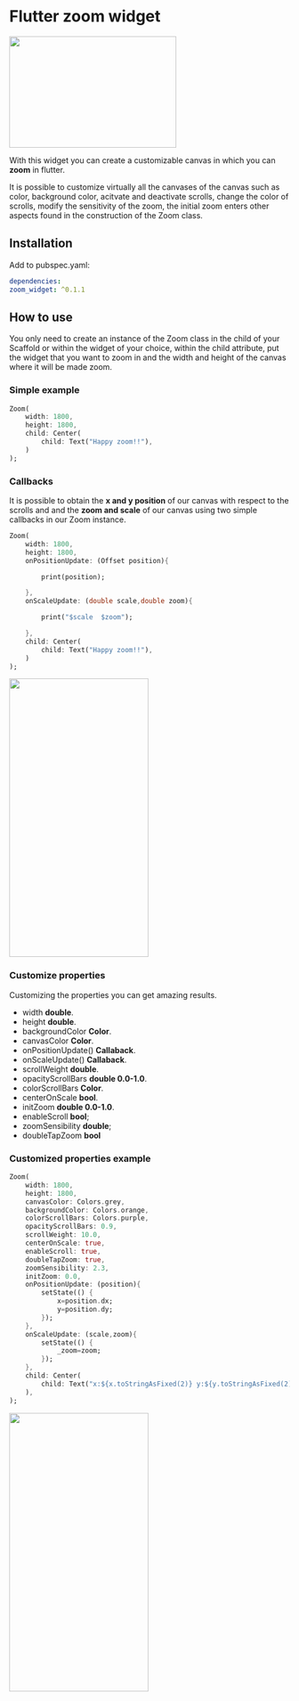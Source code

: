 # Flutter zoom widget

<img src="https://raw.githubusercontent.com/semakers/zoom-widget/master/header.png" data-canonical-src="https://raw.githubusercontent.com/semakers/zoom-widget/master/header.png" width="300" height="200" />

With this widget you can create a customizable canvas in which you can **zoom** in flutter.

It is possible to customize virtually all the canvases of the canvas such as color, background color, acitvate and deactivate scrolls, change the color of scrolls, modify the sensitivity of the zoom, the initial zoom enters other aspects found in the construction of the Zoom class.

## Installation

Add to pubspec.yaml:

```yaml
dependencies:
zoom_widget: ^0.1.1
```
## How to use

You only need to create an instance of the Zoom class in the child of your Scaffold or within the widget of your choice, within the child attribute, put the widget that you want to zoom in and the width and height of the canvas where it will be made zoom.

### Simple example


```dart
Zoom(
    width: 1800,
    height: 1800,
    child: Center(
        child: Text("Happy zoom!!"),
    )
);
```

### Callbacks

It is possible to obtain the **x and y position** of our canvas with respect to the scrolls and and the **zoom and scale** of our canvas using two simple callbacks in our Zoom instance.

```dart
Zoom(
    width: 1800,
    height: 1800,
    onPositionUpdate: (Offset position){

        print(position);

    },
    onScaleUpdate: (double scale,double zoom){

        print("$scale  $zoom");

    },
    child: Center(
        child: Text("Happy zoom!!"),
    )
);
```
<img src="https://raw.githubusercontent.com/semakers/zoom-widget/master/first_example.gif" data-canonical-src="https://raw.githubusercontent.com/semakers/zoom-widget/master/first_example.gif" width="250" height="500" />

### Customize properties


Customizing the properties you can get amazing results.

- width **double**.
- height **double**.
- backgroundColor **Color**.
- canvasColor **Color**.
- onPositionUpdate() **Callaback**.
- onScaleUpdate() **Callaback**.
-  scrollWeight **double**.
- opacityScrollBars **double 0.0-1.0**.
- colorScrollBars **Color**.
- centerOnScale **bool**.
- initZoom **double 0.0-1.0**.
- enableScroll **bool**;
- zoomSensibility  **double**;
- doubleTapZoom **bool**

### Customized properties example


```dart
Zoom(
    width: 1800,
    height: 1800,
    canvasColor: Colors.grey,
    backgroundColor: Colors.orange,
    colorScrollBars: Colors.purple,
    opacityScrollBars: 0.9,
    scrollWeight: 10.0,
    centerOnScale: true,
    enableScroll: true,
    doubleTapZoom: true,
    zoomSensibility: 2.3,
    initZoom: 0.0,
    onPositionUpdate: (position){
        setState(() {
            x=position.dx;
            y=position.dy;
        });
    },
    onScaleUpdate: (scale,zoom){
        setState(() {
            _zoom=zoom;
        });
    },
    child: Center(
        child: Text("x:${x.toStringAsFixed(2)} y:${y.toStringAsFixed(2)} zoom:${_zoom.toStringAsFixed(2)}",style: TextStyle(color: Colors.deepPurple,fontSize: 50),),
    ),
);
```

<img src="https://raw.githubusercontent.com/semakers/zoom-widget/master/second_example.gif" data-canonical-src="https://raw.githubusercontent.com/semakers/zoom-widget/master/second_example.gif" width="250" height="500" />


